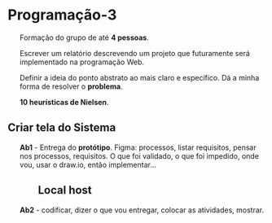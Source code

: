 # Programação-3
  <ul>Formação do grupo de até <b>4 pessoas</b>.</ul>
  <ul>Escrever um relatório descrevendo um projeto que futuramente será implementado na programação Web.</ul>
  <ul>Definir a ideia do ponto abstrato ao mais claro e específico. Dá a minha forma de resolver o <b>problema</b>. </ul>
  <ul><b>10 heurísticas de Nielsen</b>.</ul>
  <h2>Criar tela do Sistema</h2></ul>
  <b><ul>Ab1</b> - Entrega do <b>protótipo</b>. Figma: processos, listar requisitos, pensar nos processos, requisitos. O que foi validado, o que foi impedido, onde vou, usar o draw.io, então implementar... 
  <h2><ul>Local host</ul></ul>
  <ul><b>Ab2</b> - codificar, dizer o que vou entregar, colocar as atividades, mostrar.</ul>
    
    
